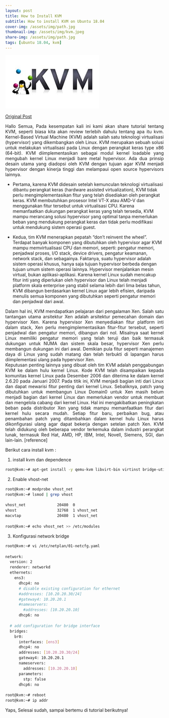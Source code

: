 ```yaml
---
layout: post
title: How to Install KVM
subtitle: How to install KVM on Ubuntu 18.04
cover-img: /assets/img/path.jpg
thumbnail-img: /assets/img/kvm.jpeg
share-img: /assets/img/path.jpg
tags: [ubuntu 18.04, kvm]
---
```

![kvm](/assets/img/kvm.jpeg)


[Original Post](https://blog.sulaiman.tech/2020/11/ubuntu-1804-how-to-install-kvm.html)

<div align="justify">
Hallo Semua, Pada kesempatan kali ini kami akan share tutorial tentang KVM, seperti biasa kita akan review terlebih dahulu tentang apa itu kvm. Kernel-Based Virtual Machine (KVM) adalah salah satu teknologi virtualisasi (hypervisor) yang dikembangkan oleh Linux. KVM merupakan sebuah solusi untuk melakukan virtualisasi pada Linux dengan perangkat keras type x86 (64-bit). KVM diimplementasikan sebagai modul kernel loadable yang mengubah kernel Linux menjadi bare metal hypervisor. Ada dua prinsip desain utama yang diadopsi oleh KVM dengan tujuan agar KVM menjadi hypervisor dengan kinerja tinggi dan melampaui open source hypervisors lainnya. 
</div>


* Pertama, karena KVM didesain setelah kemunculan teknologi virtualisasi dibantu perangkat keras (hardware assisted virtualization), KVM tidak perlu mengimplementasikan fitur yang telah disediakan oleh perangkat keras. KVM membutuhkan prosesor Intel VT-X atau AMD-V dan menggunakan fitur tersebut untuk virtualisasi CPU. Karena memanfaatkan dukungan perangkat keras yang telah tersedia, KVM mampu merancang solusi hypervisor yang optimal tanpa memerlukan beban yang mendukung perangkat keras dan tidak perlu modifikasi untuk mendukung sistem operasi guest. 

    
* Kedua, tim KVM menerapkan pepatah “don’t reinvent the wheel”. Terdapat banyak komponen yang dibutuhkan oleh hypervisor agar KVM mampu memvirtualisasi CPU dan memori, seperti: pengatur memori, penjadwal proses, I/O stack, device drivers, pengatur keamanan, network stack, dan sebagainya. Faktanya, suatu hypervisor adalah sistem operasi khusus, hanya saja tujuan hypervisor berbeda dengan tujuan umum sistem operasi lainnya. Hypervisor menjalankan mesin virtual, bukan aplikasi-aplikasi. Karena kernel Linux sudah mencakup fitur inti yang diperlukan oleh hypervisor dan Linux telah menjadi platform skala enterprise yang stabil selama lebih dari lima belas tahun, KVM dibangun berdasarkan kernel Linux agar lebih efisien, daripada menulis semua komponen yang dibutuhkan seperti pengatur memori dan penjadwal dari awal. 


<div align="justify">
Dalam hal ini, KVM mendapatkan pelajaran dari pengalaman Xen. Salah satu tantangan utama arsitektur Xen adalah arsitektur pemecahan domain dan hypervisor Xen. Karena hypervisor Xen menyediakan fitur platform inti dalam stack, Xen perlu mengimplementasikan fitur-fitur tersebut, seperti penjadwal dan pengatur memori, dibangun dari nol. Misalnya saat kernel Linux memiliki pengatur memori yang telah teruji dan baik termasuk dukungan untuk NUMA dan sistem skala besar, hypervisor Xen perlu membangun dukungan ini dari awal. Demikian pula fitur seperti manajemen daya di Linux yang sudah matang dan telah terbukti di lapangan harus diimplementasi ulang pada hypervisor Xen.
    
</div>
<div align="justify">
Keputusan penting lainnya yang dibuat oleh tim KVM adalah penggabungan KVM ke dalam hulu kernel Linux. Kode KVM telah disampaikan kepada komunitas kernel Linux pada Desember 2006 dan diterima ke dalam kernel 2.6.20 pada Januari 2007. Pada titik ini, KVM menjadi bagian inti dari Linux dan dapat mewarisi fitur penting dari kernel Linux. Sebaliknya, patch yang dibutuhkan untuk membangun Linux Domain0 untuk Xen masih belum menjadi bagian dari kernel Linux dan memerlukan vendor untuk membuat dan mengelola cabang dari kernel Linux. Hal ini mengakibatkan peningkatan beban pada distributor Xen yang tidak mampu memanfaatkan fitur dari kernel hulu secara mudah. Setiap fitur baru, perbaikan bug, atau penambahan patch yang ditambahkan dalam kernel hulu Linux harus dikonfigurasi ulang agar dapat bekerja dengan setelan patch Xen. KVM telah didukung oleh beberapa vendor terkemuka dalam industri perangkat lunak, termasuk Red Hat, AMD, HP, IBM, Intel, Novell, Siemens, SGI, dan lain-lain. [reference]
</div>

Berikut cara install kvm :
1. install kvm dan dependence

```bash
root@kvm:~# apt-get install -y qemu-kvm libvirt-bin virtinst bridge-utils libosinfo-bin libguestfs-tools virt-top
```

2. Enable vhost-net

```bash
root@kvm:~# modprobe vhost_net
root@kvm:~# lsmod | grep vhost

vhost_net              20480  0
vhost                  32768  1 vhost_net
macvtap                20480  1 vhost_net

root@kvm:~# echo vhost_net >> /etc/modules 
```
3. Konfigurasi network bridge

```bash
root@kvm:~# vi /etc/netplan/01-netcfg.yaml

network:
  version: 2
  renderer: networkd
  ethernets:
    ens3:
      dhcp4: no
      # disable existing configuration for ethernet
      #addresses: [10.20.20.30/24]
      #gateway4: 10.20.20.1
      #nameservers:
        #addresses: [10.20.20.10]
      dhcp6: no

  # add configuration for bridge interface
  bridges:
    br0:
      interfaces: [ens3]
      dhcp4: no
      addresses: [10.20.20.30/24]
      gateway4: 10.20.20.1
      nameservers:
        addresses: [10.20.20.10]
      parameters:
        stp: false
      dhcp6: no

root@kvm:~# reboot
root@kvm:~# ip addr 
```

Yaps, Selesai sudah, sampai bertemu di tutorial berikutnya!